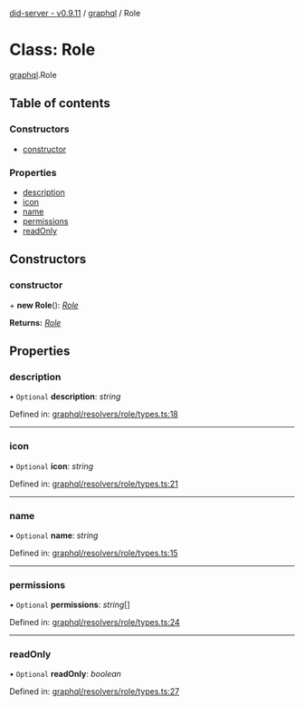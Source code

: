 [did-server - v0.9.11](../README.md) / [graphql](../modules/graphql.md) / Role

# Class: Role

[graphql](../modules/graphql.md).Role

## Table of contents

### Constructors

- [constructor](graphql.role.md#constructor)

### Properties

- [description](graphql.role.md#description)
- [icon](graphql.role.md#icon)
- [name](graphql.role.md#name)
- [permissions](graphql.role.md#permissions)
- [readOnly](graphql.role.md#readonly)

## Constructors

### constructor

\+ **new Role**(): [*Role*](graphql.role.md)

**Returns:** [*Role*](graphql.role.md)

## Properties

### description

• `Optional` **description**: *string*

Defined in: [graphql/resolvers/role/types.ts:18](https://github.com/Puzzlepart/did/blob/dev/server/graphql/resolvers/role/types.ts#L18)

___

### icon

• `Optional` **icon**: *string*

Defined in: [graphql/resolvers/role/types.ts:21](https://github.com/Puzzlepart/did/blob/dev/server/graphql/resolvers/role/types.ts#L21)

___

### name

• `Optional` **name**: *string*

Defined in: [graphql/resolvers/role/types.ts:15](https://github.com/Puzzlepart/did/blob/dev/server/graphql/resolvers/role/types.ts#L15)

___

### permissions

• `Optional` **permissions**: *string*[]

Defined in: [graphql/resolvers/role/types.ts:24](https://github.com/Puzzlepart/did/blob/dev/server/graphql/resolvers/role/types.ts#L24)

___

### readOnly

• `Optional` **readOnly**: *boolean*

Defined in: [graphql/resolvers/role/types.ts:27](https://github.com/Puzzlepart/did/blob/dev/server/graphql/resolvers/role/types.ts#L27)
